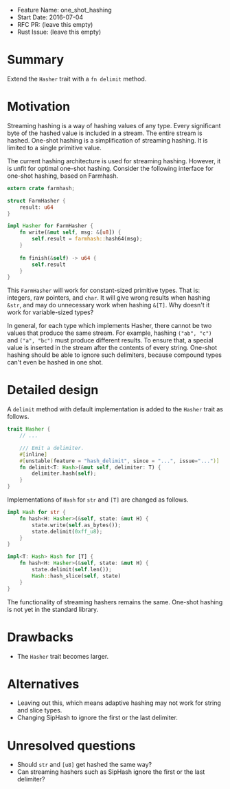 - Feature Name: one_shot_hashing
- Start Date: 2016-07-04
- RFC PR: (leave this empty)
- Rust Issue: (leave this empty)

# Summary
[summary]: #summary

Extend the `Hasher` trait with a `fn delimit` method.

# Motivation
[motivation]: #motivation

Streaming hashing is a way of hashing values of any type. Every significant
byte of the hashed value is included in a stream. The entire stream is hashed.
One-shot hashing is a simplification of streaming hashing. It is limited to a
single primitive value.

The current hashing architecture is used for streaming hashing. However, it is
unfit for optimal one-shot hashing. Consider the following interface for
one-shot hashing, based on Farmhash.

```rust
extern crate farmhash;

struct FarmHasher {
    result: u64
}

impl Hasher for FarmHasher {
    fn write(&mut self, msg: &[u8]) {
        self.result = farmhash::hash64(msg);
    }
    
    fn finish(&self) -> u64 {
        self.result
    }
}
```

This `FarmHasher` will work for constant-sized primitive types. That is:
integers, raw pointers, and `char`. It will give wrong results when hashing
`&str`, and may do unnecessary work when hashing `&[T]`. Why doesn't it work
for variable-sized types?

In general, for each type which implements Hasher, there cannot be two values
that produce the same stream. For example, hashing `("ab", "c")` and `("a",
"bc")` must produce different results. To ensure that, a special value is
inserted in the stream after the contents of every string. One-shot hashing
should be able to ignore such delimiters, because compound types can't even
be hashed in one shot.

# Detailed design
[design]: #detailed-design

A `delimit` method with default implementation is added to the `Hasher` trait as
follows.

```rust
trait Hasher {
    // ...

    /// Emit a delimiter.
    #[inline]
    #[unstable(feature = "hash_delimit", since = "...", issue="...")]
    fn delimit<T: Hash>(&mut self, delimiter: T) {
        delimiter.hash(self);
    }
}
```

Implementations of `Hash` for `str` and `[T]` are changed as follows.

```rust
impl Hash for str {
    fn hash<H: Hasher>(&self, state: &mut H) {
        state.write(self.as_bytes());
        state.delimit(0xff_u8);
    }
}

impl<T: Hash> Hash for [T] {
    fn hash<H: Hasher>(&self, state: &mut H) {
        state.delimit(self.len());
        Hash::hash_slice(self, state)
    }
}
```

The functionality of streaming hashers remains the same. One-shot hashing is
not yet in the standard library.

# Drawbacks
[drawbacks]: #drawbacks

* The `Hasher` trait becomes larger.

# Alternatives
[alternatives]: #alternatives

* Leaving out this, which means adaptive hashing may not work for
  string and slice types.
* Changing SipHash to ignore the first or the last delimiter.

# Unresolved questions
[unresolved]: #unresolved-questions

* Should `str` and `[u8]` get hashed the same way?
* Can streaming hashers such as SipHash ignore the first or the last delimiter?
